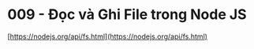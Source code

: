# 009 - Đọc và Ghi File trong Node JS  

[https://nodejs.org/api/fs.html](https://nodejs.org/api/fs.html)